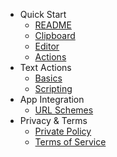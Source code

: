 - Quick Start
  - [README](README.md)
  - [Clipboard](quick-start/clipboard.md)
  - [Editor](quick-start/editor.md)
  - [Actions](quick-start/actions.md)
- Text Actions
  - [Basics](actions/basics.md)
  - [Scripting](actions/scripting.md)
- App Integration
  - [URL Schemes](integration/url-schemes.md)
- Privacy & Terms
  - [Private Policy](privacy.md)
  - [Terms of Service](terms.md)